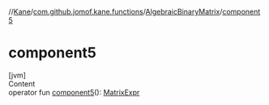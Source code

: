 //[Kane](../../index.md)/[com.github.jomof.kane.functions](../index.md)/[AlgebraicBinaryMatrix](index.md)/[component5](component5.md)



# component5  
[jvm]  
Content  
operator fun [component5](component5.md)(): [MatrixExpr](../../com.github.jomof.kane.impl/-matrix-expr/index.md)  



